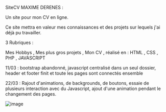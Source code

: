 SiteCV MAXIME DERENES :

Un site pour mon CV en ligne.

Ce site mettra en valeur mes connaissances et des projets sur lequels j'ai déjà pu travailler.

3 Rubriques :

Mes Hobbys ,
Mes plus gros projets ,
Mon CV ,
réalisé en : HTML , CSS , PHP , JAVASCRIPT

11/03 : bootstrap abandonné, javascript centralisé dans un seul dossier, header et footer finit et toute les pages sont connectés ensemble

22/03 : Rajout d'animations, de backgrounds, de boutons, essaie de plusieurs interaction avec du Javascript, ajout d'une animation pendant le changement des pages.

![image](https://github.com/user-attachments/assets/604c08ec-0a4b-461c-8dbe-b277bf214011)
